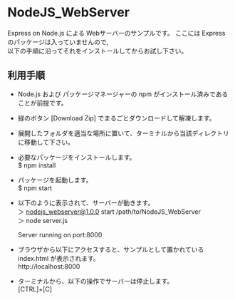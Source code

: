 # NodeJS_WebServer
Express on Node.js による Webサーバーのサンプルです。
ここには Express のパッケージは入っていませんので,  
以下の手順に沿ってそれをインストールしてからお試し下さい。


## 利用手順

* Node.js および パッケージマネージャーの npm がインストール済みであることが前提です。
* 緑のボタン [Download Zip] でまるごとダウンロードして解凍します。
* 展開したフォルダを適当な場所に置いて、ターミナルから当該ディレクトリに移動して下さい。
* 必要なパッケージをインストールします。  
  $ npm install

* パッケージを起動します。  
  $ npm start

* 以下のように表示されて、サーバーが動きます。  
  ＞ nodejs_webserver@1.0.0 start /path/to/NodeJS_WebServer  
  ＞ node server.js  
  
  Server running on port:8000
  
* ブラウザから以下にアクセスすると、サンプルとして置かれている index.html が表示されます。  
  http://localhost:8000

* ターミナルから、以下の操作でサーバーは停止します。  
  [CTRL]+[C]
